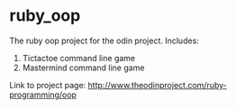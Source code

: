# ruby_oop
The ruby oop project for the odin project.
Includes:
1. Tictactoe command line game
2. Mastermind command line game

Link to project page:  http://www.theodinproject.com/ruby-programming/oop
